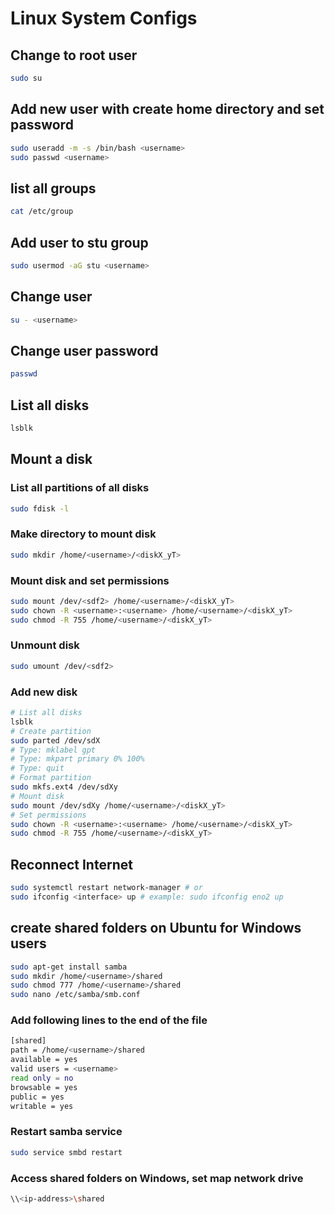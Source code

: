# Linux System Configs

## Change to root user

```bash
sudo su
```

## Add new user with create home directory and set password

```bash
sudo useradd -m -s /bin/bash <username>
sudo passwd <username>
```

## list all groups

```bash
cat /etc/group
```

## Add user to stu group

```bash
sudo usermod -aG stu <username>
```

## Change user

```bash
su - <username>
```

## Change user password

```bash
passwd
```

## List all disks

```bash
lsblk
```

## Mount a disk

### List all partitions of all disks

```bash
sudo fdisk -l
```

### Make directory to mount disk

```bash
sudo mkdir /home/<username>/<diskX_yT>
```

### Mount disk and set permissions

```bash
sudo mount /dev/<sdf2> /home/<username>/<diskX_yT>
sudo chown -R <username>:<username> /home/<username>/<diskX_yT>
sudo chmod -R 755 /home/<username>/<diskX_yT>
```

### Unmount disk

```bash
sudo umount /dev/<sdf2>
```

### Add new disk
    
```bash
# List all disks
lsblk
# Create partition
sudo parted /dev/sdX
# Type: mklabel gpt
# Type: mkpart primary 0% 100%
# Type: quit
# Format partition
sudo mkfs.ext4 /dev/sdXy
# Mount disk
sudo mount /dev/sdXy /home/<username>/<diskX_yT>
# Set permissions
sudo chown -R <username>:<username> /home/<username>/<diskX_yT>
sudo chmod -R 755 /home/<username>/<diskX_yT>
```

## Reconnect Internet

```bash
sudo systemctl restart network-manager # or
sudo ifconfig <interface> up # example: sudo ifconfig eno2 up
```

## create shared folders on Ubuntu for Windows users

```bash
sudo apt-get install samba
sudo mkdir /home/<username>/shared
sudo chmod 777 /home/<username>/shared
sudo nano /etc/samba/smb.conf
```

### Add following lines to the end of the file

```bash
[shared]
path = /home/<username>/shared
available = yes
valid users = <username>
read only = no
browsable = yes
public = yes
writable = yes
```

### Restart samba service

```bash
sudo service smbd restart
```

### Access shared folders on Windows, set map network drive

```bash
\\<ip-address>\shared
``````
